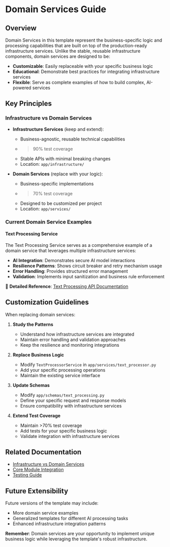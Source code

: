 # Domain Services Guide

## Overview

Domain Services in this template represent the business-specific logic and processing capabilities that are built on top of the production-ready infrastructure services. Unlike the stable, reusable infrastructure components, domain services are designed to be:

- **Customizable**: Easily replaceable with your specific business logic
- **Educational**: Demonstrate best practices for integrating infrastructure services
- **Flexible**: Serve as complete examples of how to build complex, AI-powered services

## Key Principles

### Infrastructure vs Domain Services

- **Infrastructure Services** (keep and extend): 
  - Business-agnostic, reusable technical capabilities
  - >90% test coverage
  - Stable APIs with minimal breaking changes
  - Location: `app/infrastructure/`

- **Domain Services** (replace with your logic):
  - Business-specific implementations
  - >70% test coverage
  - Designed to be customized per project
  - Location: `app/services/`

### Current Domain Service Examples

#### Text Processing Service

The Text Processing Service serves as a comprehensive example of a domain service that leverages multiple infrastructure services:

- **AI Integration**: Demonstrates secure AI model interactions
- **Resilience Patterns**: Shows circuit breaker and retry mechanism usage
- **Error Handling**: Provides structured error management
- **Validation**: Implements input sanitization and business rule enforcement

📖 **Detailed Reference**: [Text Processing API Documentation](/docs/guides/domain-services/TEXT_PROCESSING_API.md)

## Customization Guidelines

When replacing domain services:

1. **Study the Patterns**
   - Understand how infrastructure services are integrated
   - Maintain error handling and validation approaches
   - Keep the resilience and monitoring integrations

2. **Replace Business Logic**
   - Modify `TextProcessorService` in `app/services/text_processor.py`
   - Add your specific processing operations
   - Maintain the existing service interface

3. **Update Schemas**
   - Modify `app/schemas/text_processing.py`
   - Define your specific request and response models
   - Ensure compatibility with infrastructure services

4. **Extend Test Coverage**
   - Maintain >70% test coverage
   - Add tests for your specific business logic
   - Validate integration with infrastructure services

## Related Documentation

- [Infrastructure vs Domain Services](/docs/reference/key-concepts/INFRASTRUCTURE_VS_DOMAIN.md)
- [Core Module Integration](/docs/guides/developer/CORE_MODULE_INTEGRATION.md)
- [Testing Guide](/docs/guides/developer/TESTING.md)

## Future Extensibility

Future versions of the template may include:
- More domain service examples
- Generalized templates for different AI processing tasks
- Enhanced infrastructure integration patterns

**Remember**: Domain services are your opportunity to implement unique business logic while leveraging the template's robust infrastructure.